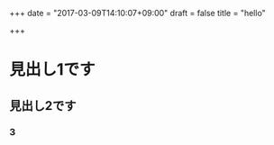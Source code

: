 +++
date = "2017-03-09T14:10:07+09:00"
draft = false
title = "hello"

+++

# 見出し1です
## 見出し2です
### 3
